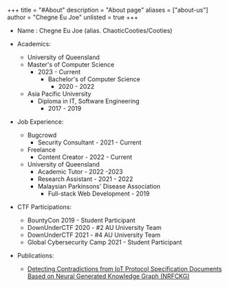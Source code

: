 +++
title = "#About"
description = "About page" 
aliases = ["about-us"]
author = "Chegne Eu Joe"
unlisted = true
+++

* Name : Chegne Eu Joe (alias. ChaoticCooties/Cooties)

* Academics:
	* University of Queensland
    * Master's of Computer Science
      * 2023 - Current
		* Bachelor's of Computer Science
			* 2020 - 2022
    * Asia Pacific University
        * Diploma in IT, Software Engineering
            * 2017 - 2019

* Job Experience:
  * Bugcrowd
    * Security Consultant - 2021 - Current
  * Freelance
    * Content Creator - 2022 - Current
  * University of Queensland
    * Academic Tutor - 2022 -2023
    * Research Assistant - 2021 - 2022
	* Malaysian Parkinsons' Disease Association
		* Full-stack Web Development - 2019

* CTF Participations:
	* BountyCon 2019 - Student Participant 
	* DownUnderCTF 2020 - #2 AU University Team
	* DownUnderCTF 2021 - #4 AU University Team
	* Global Cybersecurity Camp 2021 - Student Participant

* Publications:
  * [Detecting Contradictions from IoT Protocol Specification Documents Based on Neural Generated Knowledge Graph (NRFCKG)](https://linkinghub.elsevier.com/retrieve/pii/S0019057823001945)

